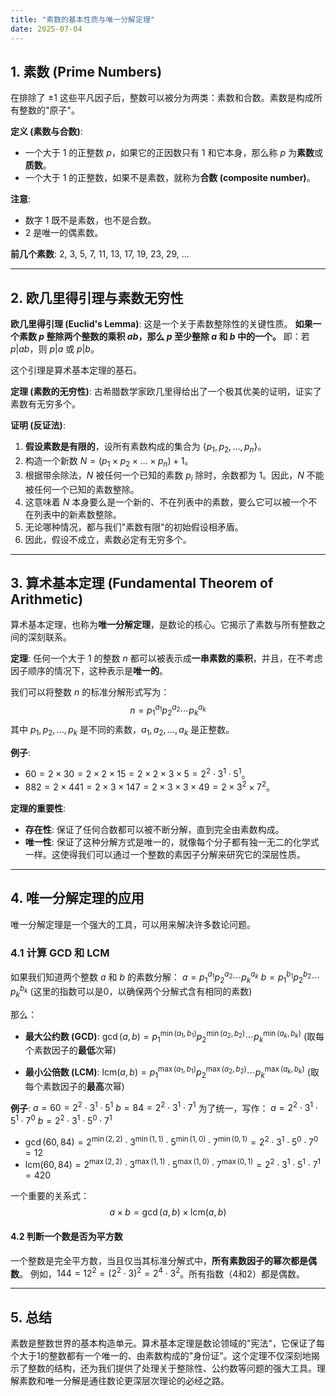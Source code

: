 ```yaml
---
title: "素数的基本性质与唯一分解定理"
date: 2025-07-04
---
```


## 1. 素数 (Prime Numbers)

在排除了 $\pm 1$ 这些平凡因子后，整数可以被分为两类：素数和合数。素数是构成所有整数的"原子"。

**定义 (素数与合数)**:

- 一个大于 1 的正整数 $p$，如果它的正因数只有 1 和它本身，那么称 $p$ 为**素数**或**质数**。
- 一个大于 1 的正整数，如果不是素数，就称为**合数 (composite number)**。

**注意**:

- 数字 1 既不是素数，也不是合数。
- 2 是唯一的偶素数。

**前几个素数**: 2, 3, 5, 7, 11, 13, 17, 19, 23, 29, ...

---

## 2. 欧几里得引理与素数无穷性

**欧几里得引理 (Euclid's Lemma)**:
这是一个关于素数整除性的关键性质。
**如果一个素数 $p$ 整除两个整数的乘积 $ab$，那么 $p$ 至少整除 $a$ 和 $b$ 中的一个。**
即：若 $p | ab$，则 $p|a$ 或 $p|b$。

这个引理是算术基本定理的基石。

**定理 (素数的无穷性)**:
古希腊数学家欧几里得给出了一个极其优美的证明，证实了素数有无穷多个。

**证明 (反证法)**:

1. **假设素数是有限的**，设所有素数构成的集合为 $\{p_1, p_2, \dots, p_n\}$。
2. 构造一个新数 $N = (p_1 \times p_2 \times \dots \times p_n) + 1$。
3. 根据带余除法，$N$ 被任何一个已知的素数 $p_i$ 除时，余数都为 1。因此，$N$ 不能被任何一个已知的素数整除。
4. 这意味着 $N$ 本身要么是一个新的、不在列表中的素数，要么它可以被一个不在列表中的新素数整除。
5. 无论哪种情况，都与我们"素数有限"的初始假设相矛盾。
6. 因此，假设不成立，素数必定有无穷多个。

---

## 3. 算术基本定理 (Fundamental Theorem of Arithmetic)

算术基本定理，也称为**唯一分解定理**，是数论的核心。它揭示了素数与所有整数之间的深刻联系。

**定理**:
任何一个大于 1 的整数 $n$ 都可以被表示成**一串素数的乘积**，并且，在不考虑因子顺序的情况下，这种表示是**唯一的**。

我们可以将整数 $n$ 的标准分解形式写为：
$$ n = p_1^{a_1} p_2^{a_2} \cdots p_k^{a_k} $$
其中 $p_1, p_2, \dots, p_k$ 是不同的素数，$a_1, a_2, \dots, a_k$ 是正整数。

**例子**:

- $60 = 2 \times 30 = 2 \times 2 \times 15 = 2 \times 2 \times 3 \times 5 = 2^2 \cdot 3^1 \cdot 5^1$。
- $882 = 2 \times 441 = 2 \times 3 \times 147 = 2 \times 3 \times 3 \times 49 = 2 \times 3^2 \times 7^2$。

**定理的重要性**:

- **存在性**: 保证了任何合数都可以被不断分解，直到完全由素数构成。
- **唯一性**: 保证了这种分解方式是唯一的，就像每个分子都有独一无二的化学式一样。这使得我们可以通过一个整数的素因子分解来研究它的深层性质。

---

## 4. 唯一分解定理的应用

唯一分解定理是一个强大的工具，可以用来解决许多数论问题。

### 4.1 计算 GCD 和 LCM

如果我们知道两个整数 $a$ 和 $b$ 的素数分解：
$a = p_1^{a_1} p_2^{a_2} \cdots p_k^{a_k}$
$b = p_1^{b_1} p_2^{b_2} \cdots p_k^{b_k}$
(这里的指数可以是0，以确保两个分解式含有相同的素数)

那么：

- **最大公约数 (GCD)**:
    $\gcd(a, b) = p_1^{\min(a_1, b_1)} p_2^{\min(a_2, b_2)} \cdots p_k^{\min(a_k, b_k)}$
    (取每个素数因子的**最低**次幂)

- **最小公倍数 (LCM)**:
    $\text{lcm}(a, b) = p_1^{\max(a_1, b_1)} p_2^{\max(a_2, b_2)} \cdots p_k^{\max(a_k, b_k)}$
    (取每个素数因子的**最高**次幂)

**例子**:
$a = 60 = 2^2 \cdot 3^1 \cdot 5^1$
$b = 84 = 2^2 \cdot 3^1 \cdot 7^1$
为了统一，写作：
$a = 2^2 \cdot 3^1 \cdot 5^1 \cdot 7^0$
$b = 2^2 \cdot 3^1 \cdot 5^0 \cdot 7^1$

- $\gcd(60, 84) = 2^{\min(2,2)} \cdot 3^{\min(1,1)} \cdot 5^{\min(1,0)} \cdot 7^{\min(0,1)} = 2^2 \cdot 3^1 \cdot 5^0 \cdot 7^0 = 12$
- $\text{lcm}(60, 84) = 2^{\max(2,2)} \cdot 3^{\max(1,1)} \cdot 5^{\max(1,0)} \cdot 7^{\max(0,1)} = 2^2 \cdot 3^1 \cdot 5^1 \cdot 7^1 = 420$

一个重要的关系式：
$$ a \times b = \gcd(a, b) \times \text{lcm}(a, b) $$

#### 4.2 判断一个数是否为平方数

一个整数是完全平方数，当且仅当其标准分解式中，**所有素数因子的幂次都是偶数**。
例如，$144 = 12^2 = (2^2 \cdot 3)^2 = 2^4 \cdot 3^2$。所有指数（4和2）都是偶数。

---

## 5. 总结

素数是整数世界的基本构造单元。算术基本定理是数论领域的"宪法"，它保证了每个大于1的整数都有一个唯一的、由素数构成的"身份证"。这个定理不仅深刻地揭示了整数的结构，还为我们提供了处理关于整除性、公约数等问题的强大工具。理解素数和唯一分解是通往数论更深层次理论的必经之路。
